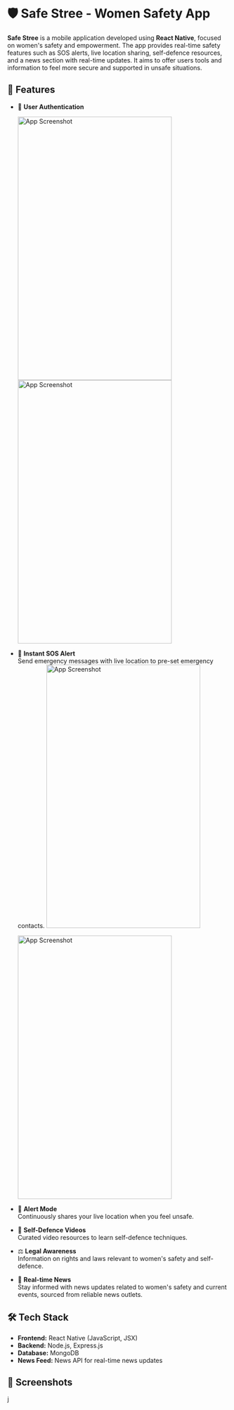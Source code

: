 # 🛡️ Safe Stree - Women Safety App

**Safe Stree** is a mobile application developed using **React Native**, focused on women's safety and empowerment. The app provides real-time safety features such as SOS alerts, live location sharing, self-defence resources, and a news section with real-time updates. It aims to offer users tools and information to feel more secure and supported in unsafe situations.

## 🚀 Features

- 📍 **User Authentication**

    <img src="https://github.com/user-attachments/assets/37d385a3-b945-44a5-899e-195e99f6444f" alt="App Screenshot" width="350" height="600" />

   <img src="https://github.com/user-attachments/assets/8e6cb759-31f5-4789-b882-da631c5a94ca" alt="App Screenshot" width="350" height="600" /> 



- 🚨 **Instant SOS Alert**  
  Send emergency messages with live location to pre-set emergency contacts.
  <img src="https://github.com/user-attachments/assets/fb16436c-1516-40c9-a5f2-e98e974e9c01" alt="App Screenshot" width="350" height="600" />

   <img src="https://github.com/user-attachments/assets/efc4c3e6-5ea4-4746-bb65-59c2d1806d18" alt="App Screenshot" width="350" height="600" />




- 🔴 **Alert Mode**  
  Continuously shares your live location when you feel unsafe.

- 🎥 **Self-Defence Videos**  
  Curated video resources to learn self-defence techniques.

- ⚖️ **Legal Awareness**  
  Information on rights and laws relevant to women's safety and self-defence.

- 📰 **Real-time News**  
  Stay informed with news updates related to women's safety and current events, sourced from reliable news outlets.

## 🛠️ Tech Stack

- **Frontend:** React Native (JavaScript, JSX)
- **Backend:** Node.js, Express.js
- **Database:** MongoDB
- **News Feed:** News API for real-time news updates

## 📸 Screenshots

j




